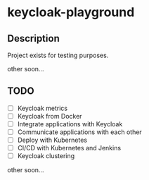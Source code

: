 # keycloak-playground

## Description
Project exists for testing purposes. 

other soon...

## TODO
- [ ] Keycloak metrics
- [ ] Keycloak from Docker
- [ ] Integrate applications with Keycloak
- [ ] Communicate applications with each other
- [ ] Deploy with Kubernetes
- [ ] CI/CD with Kubernetes and Jenkins
- [ ] Keycloak clustering

other soon...
